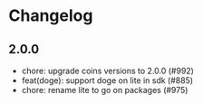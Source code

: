 # Changelog


## 2.0.0
- chore: upgrade coins versions to 2.0.0 (#992)
- feat(doge): support doge on lite in sdk (#885)
- chore: rename lite to go on packages (#975)
